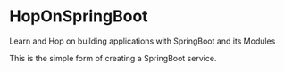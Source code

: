 # HopOnSpringBoot
Learn and Hop on building applications with SpringBoot and its Modules

This is the simple form of creating a SpringBoot service.
